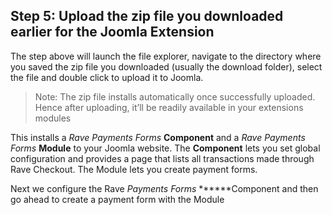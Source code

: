 ## Step 5: Upload the zip file you downloaded earlier for the Joomla Extension

The step above will launch the file explorer, navigate to the directory where you saved the zip file you downloaded (usually the download folder), select the file and double click to upload it to Joomla.

> Note: The zip file installs automatically once successfully uploaded. Hence after uploading, it’ll be readily available in your extensions modules

This installs a *Rave Payments Forms* **Component** and a *Rave Payments Forms* **Module** to your Joomla website. The **Component** lets you set global configuration and provides a page that lists all transactions made through Rave Checkout. The Module lets you create payment forms.

Next we configure the Rave *Payments Forms* ******Component and then go ahead to create a payment form with the Module